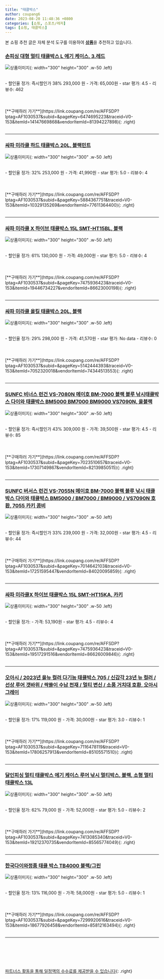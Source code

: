 ```yaml
---
title: "태클박스"
author: coupang6
date: 2023-08-20 11:48:36 +0800
categories: [쇼핑, 스포츠/레저]
tags: [쇼핑, 태클박스]
---
```


본 쇼핑 추천 글은 자체 분석 도구를 이용하여 [**상품**](https://link.coupang.com/a/bao1ui)을 추천하고 있습니다.

### [손피싱 대형 멀티 태클박스 L 에기 케이스, 3.레드](https://link.coupang.com/re/AFFSDP?lptag=AF1030537&subid=&pageKey=6474695223&traceid=V0-153&itemId=14147669868&vendorItemId=81394227898)

![상품이미지](https://thumbnail8.coupangcdn.com/thumbnails/remote/230x230ex/image/vendor_inventory/0fe2/3c8cae7d5c9e902fe5ec7c578b4daa31b8734777b401631e29a5a570b7d7.jpg){: width="300" height="300" .w-50 .left}


<br>
- 할인율 정가: 즉시할인가 38%  293,000   원
- 가격: 65,000원
- star 평가: 4.5
- 리뷰수: 462
<br>
<br>
<br>
<br>
[**구매하러 가기**](https://link.coupang.com/re/AFFSDP?lptag=AF1030537&subid=&pageKey=6474695223&traceid=V0-153&itemId=14147669868&vendorItemId=81394227898){: .right}
<br>
<br>

---

### [싸파 미라클 하드 태클박스 20L, 블랙민트](https://link.coupang.com/re/AFFSDP?lptag=AF1030537&subid=&pageKey=5884367751&traceid=V0-153&itemId=10329135269&vendorItemId=77611364400)

![상품이미지](https://thumbnail6.coupangcdn.com/thumbnails/remote/230x230ex/image/rs_quotation_api/tjbddwcx/6864ef2e21054bc78ee739fbe069bff3.jpg){: width="300" height="300" .w-50 .left}


<br>
- 할인율 정가: 32%  253,000   원
- 가격: 41,990원
- star 평가: 5.0
- 리뷰수: 4
<br>
<br>
<br>
<br>
[**구매하러 가기**](https://link.coupang.com/re/AFFSDP?lptag=AF1030537&subid=&pageKey=5884367751&traceid=V0-153&itemId=10329135269&vendorItemId=77611364400){: .right}
<br>
<br>

---

### [싸파 미라클 X 하이브 태클박스 15L SMT-HT15BL, 블랙](https://link.coupang.com/re/AFFSDP?lptag=AF1030537&subid=&pageKey=7475936423&traceid=V0-153&itemId=19446734227&vendorItemId=86623000198)

![상품이미지](https://thumbnail6.coupangcdn.com/thumbnails/remote/230x230ex/image/retail/images/2023/07/19/9/0/d0fb82b0-7bf9-4ea0-9be0-5ea615670674.jpg){: width="300" height="300" .w-50 .left}


<br>
- 할인율 정가: 61%  130,000   원
- 가격: 49,000원
- star 평가: 5.0
- 리뷰수: 4
<br>
<br>
<br>
<br>
[**구매하러 가기**](https://link.coupang.com/re/AFFSDP?lptag=AF1030537&subid=&pageKey=7475936423&traceid=V0-153&itemId=19446734227&vendorItemId=86623000198){: .right}
<br>
<br>

---

### [싸파 미라클 올킬 태클박스 20L, 블랙](https://link.coupang.com/re/AFFSDP?lptag=AF1030537&subid=&pageKey=5142444393&traceid=V0-153&itemId=7052320018&vendorItemId=74344513553)

![상품이미지](https://thumbnail9.coupangcdn.com/thumbnails/remote/230x230ex/image/rs_quotation_api/p8xxaekv/b7ab3103c29f493eb93fbfd0b7a7f5a5.jpg){: width="300" height="300" .w-50 .left}


<br>
- 할인율 정가: 29%  298,000   원
- 가격: 41,570원
- star 평가: No data
- 리뷰수: 0
<br>
<br>
<br>
<br>
[**구매하러 가기**](https://link.coupang.com/re/AFFSDP?lptag=AF1030537&subid=&pageKey=5142444393&traceid=V0-153&itemId=7052320018&vendorItemId=74344513553){: .right}
<br>
<br>

---

### [SUNFC 비너스 런건 VS-7080N 메이호 BM-7000 블랙 블루 낚시태클박스 다이와 태클박스 BM5000 BM7000 BM9000 VS7090N, 올블랙](https://link.coupang.com/re/AFFSDP?lptag=AF1030537&subid=&pageKey=7023510657&traceid=V0-153&itemId=17307149867&vendorItemId=82139850515)

![상품이미지](https://thumbnail7.coupangcdn.com/thumbnails/remote/230x230ex/image/vendor_inventory/915a/09ab36a052ccf7ec6781078bd18bc6bd8198d5f72d03ba9dc2ad2fc8f5bc.jpg){: width="300" height="300" .w-50 .left}


<br>
- 할인율 정가: 즉시할인가 43%  309,000   원
- 가격: 39,500원
- star 평가: 4.5
- 리뷰수: 85
<br>
<br>
<br>
<br>
[**구매하러 가기**](https://link.coupang.com/re/AFFSDP?lptag=AF1030537&subid=&pageKey=7023510657&traceid=V0-153&itemId=17307149867&vendorItemId=82139850515){: .right}
<br>
<br>

---

### [SUNFC 버서스 런건 VS-7055N 메이호 BM-7000 블랙 블루 낚시 태클박스 다이와 태클박스 BM5000 / BM7000 / BM9000 / VS7090N 호환, 7055 카키 콤비](https://link.coupang.com/re/AFFSDP?lptag=AF1030537&subid=&pageKey=7014642103&traceid=V0-153&itemId=17251595447&vendorItemId=84020095859)

![상품이미지](https://thumbnail6.coupangcdn.com/thumbnails/remote/230x230ex/image/vendor_inventory/7875/5151df769a63928668e7ba7b306f84878ce6c2955072b8e05970fd48a487.jpg){: width="300" height="300" .w-50 .left}


<br>
- 할인율 정가: 즉시할인가 33%  239,000   원
- 가격: 32,000원
- star 평가: 4.5
- 리뷰수: 44
<br>
<br>
<br>
<br>
[**구매하러 가기**](https://link.coupang.com/re/AFFSDP?lptag=AF1030537&subid=&pageKey=7014642103&traceid=V0-153&itemId=17251595447&vendorItemId=84020095859){: .right}
<br>
<br>

---

### [싸파 미라클X 하이브 태클박스 15L SMT-HT15KA, 카키](https://link.coupang.com/re/AFFSDP?lptag=AF1030537&subid=&pageKey=7475936423&traceid=V0-153&itemId=19517291516&vendorItemId=86626009846)

![상품이미지](https://thumbnail9.coupangcdn.com/thumbnails/remote/230x230ex/image/retail/images/2023/07/19/14/2/93dfc907-6e46-4bc0-b3e3-c8ea90a13f9f.jpg){: width="300" height="300" .w-50 .left}


<br>
- 할인율 정가: 
- 가격: 53,190원
- star 평가: 4.5
- 리뷰수: 4
<br>
<br>
<br>
<br>
[**구매하러 가기**](https://link.coupang.com/re/AFFSDP?lptag=AF1030537&subid=&pageKey=7475936423&traceid=V0-153&itemId=19517291516&vendorItemId=86626009846){: .right}
<br>
<br>

---

### [오아시 / 2023년 올뉴 컬러 다기능 태클박스 705 / 신감각 23년 뉴 컬러 / 선상 루어 갯바위 / 싹쓸이 수납 천재 / 멀티 변신 / 소품 거치대 호환, 오아시 그레이](https://link.coupang.com/re/AFFSDP?lptag=AF1030537&subid=&pageKey=7116478119&traceid=V0-153&itemId=17806257913&vendorItemId=85105571510)

![상품이미지](https://thumbnail6.coupangcdn.com/thumbnails/remote/230x230ex/image/vendor_inventory/b6a3/107ed2f064187852864b768ba27a979d98e71e4d07f420d0565858bff11a.jpg){: width="300" height="300" .w-50 .left}


<br>
- 할인율 정가: 17%  119,000   원
- 가격: 30,000원
- star 평가: 3.0
- 리뷰수: 1
<br>
<br>
<br>
<br>
[**구매하러 가기**](https://link.coupang.com/re/AFFSDP?lptag=AF1030537&subid=&pageKey=7116478119&traceid=V0-153&itemId=17806257913&vendorItemId=85105571510){: .right}
<br>
<br>

---

### [달인피싱 멀티 태클박스 에기 케이스 루어 낚시 멀티박스, 블랙, 소형 멀티 태클박스 13L](https://link.coupang.com/re/AFFSDP?lptag=AF1030537&subid=&pageKey=7413085340&traceid=V0-153&itemId=19212370735&vendorItemId=85565774049)

![상품이미지](https://thumbnail6.coupangcdn.com/thumbnails/remote/230x230ex/image/vendor_inventory/8138/2dd25e8deb912e869f3c5c5ab891f4c3ff021ea5d6f9d2d03cd1b6622579.jpg){: width="300" height="300" .w-50 .left}


<br>
- 할인율 정가: 62%  79,000   원
- 가격: 52,000원
- star 평가: 5.0
- 리뷰수: 2
<br>
<br>
<br>
<br>
[**구매하러 가기**](https://link.coupang.com/re/AFFSDP?lptag=AF1030537&subid=&pageKey=7413085340&traceid=V0-153&itemId=19212370735&vendorItemId=85565774049){: .right}
<br>
<br>

---

### [한국다이와정품 태클 박스 TB4000 블랙/그린](https://link.coupang.com/re/AFFSDP?lptag=AF1030537&subid=&pageKey=7299920616&traceid=V0-153&itemId=18677926458&vendorItemId=85812163494)

![상품이미지](https://thumbnail10.coupangcdn.com/thumbnails/remote/230x230ex/image/vendor_inventory/bba2/a313631d18e57b2722aacbbd3946d81d6b54a7616f94d8c841fc6349f179.jpg){: width="300" height="300" .w-50 .left}


<br>
- 할인율 정가: 13%  116,000   원
- 가격: 58,000원
- star 평가: 5.0
- 리뷰수: 1
<br>
<br>
<br>
<br>
[**구매하러 가기**](https://link.coupang.com/re/AFFSDP?lptag=AF1030537&subid=&pageKey=7299920616&traceid=V0-153&itemId=18677926458&vendorItemId=85812163494){: .right}
<br>
<br>

---
<br><br><br><br><br> [파트너스 활동을 통해 일정액의 수수료를 제공받을 수 있습니다](https://link.coupang.com/a/bao1ui){: .right}